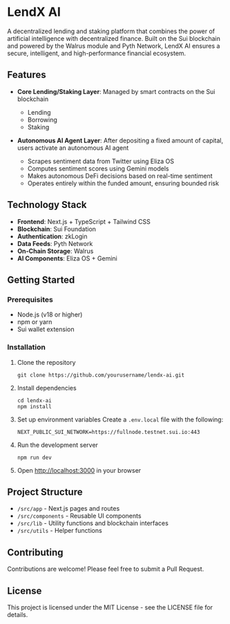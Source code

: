 # LendX AI

A decentralized lending and staking platform that combines the power of artificial intelligence with decentralized finance. Built on the Sui blockchain and powered by the Walrus module and Pyth Network, LendX AI ensures a secure, intelligent, and high-performance financial ecosystem.

## Features

- **Core Lending/Staking Layer**: Managed by smart contracts on the Sui blockchain

  - Lending
  - Borrowing
  - Staking

- **Autonomous AI Agent Layer**: After depositing a fixed amount of capital, users activate an autonomous AI agent
  - Scrapes sentiment data from Twitter using Eliza OS
  - Computes sentiment scores using Gemini models
  - Makes autonomous DeFi decisions based on real-time sentiment
  - Operates entirely within the funded amount, ensuring bounded risk

## Technology Stack

- **Frontend**: Next.js + TypeScript + Tailwind CSS
- **Blockchain**: Sui Foundation
- **Authentication**: zkLogin
- **Data Feeds**: Pyth Network
- **On-Chain Storage**: Walrus
- **AI Components**: Eliza OS + Gemini

## Getting Started

### Prerequisites

- Node.js (v18 or higher)
- npm or yarn
- Sui wallet extension

### Installation

1. Clone the repository

   ```
   git clone https://github.com/yourusername/lendx-ai.git
   ```

2. Install dependencies

   ```
   cd lendx-ai
   npm install
   ```

3. Set up environment variables
   Create a `.env.local` file with the following:

   ```
   NEXT_PUBLIC_SUI_NETWORK=https://fullnode.testnet.sui.io:443
   ```

4. Run the development server

   ```
   npm run dev
   ```

5. Open [http://localhost:3000](http://localhost:3000) in your browser

## Project Structure

- `/src/app` - Next.js pages and routes
- `/src/components` - Reusable UI components
- `/src/lib` - Utility functions and blockchain interfaces
- `/src/utils` - Helper functions

## Contributing

Contributions are welcome! Please feel free to submit a Pull Request.

## License

This project is licensed under the MIT License - see the LICENSE file for details.
